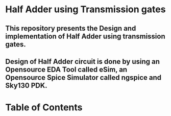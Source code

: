 # Half Adder using Transmission gates
## This repository presents the Design and implementation of Half Adder using transmission gates. 
## Design of Half Adder circuit is done by using an Opensource EDA Tool called eSim, an Opensource Spice Simulator called ngspice and Sky130 PDK.

# Table of Contents

